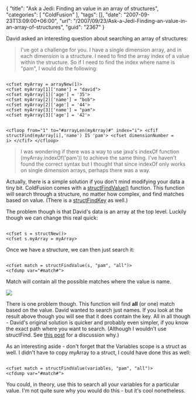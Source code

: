 {
	"title": "Ask a Jedi: Finding an value in an array of structures",
	"categories": [
		"ColdFusion"
	],
	"tags": [],
	"date": "2007-09-23T13:09:00+06:00",
	"url": "/2007/09/23/Ask-a-Jedi-Finding-an-value-in-an-array-of-structures",
	"guid": "2367"
}

David asked an interesting question about searching an array of structures:

<blockquote>
I've got a challenge for you.  I have a single dimension array, and in each dimension is a structure.  I need to find the array index of a value within the structure.  So if I need to find the index where name is "pam", I would do the following:
</blockquote>

<code>
&lt;cfset myArray = arrayNew(1)&gt;
&lt;cfset myArray[1]['name'] = "david"&gt;
&lt;cfset myArray[1]['age'] = '35'&gt;
&lt;cfset myArray[2]['name'] = "bob"&gt;
&lt;cfset myArray[2]['age'] = '44'&gt;
&lt;cfset myArray[3]['name'] = "pam"&gt;
&lt;cfset myArray[3]['age'] = '42'&gt;

&lt;cfloop from="1" to="#arrayLen(myArray)#" index="i"&gt;
  &lt;cfif structFind(myArray[i],'name') IS 'pam'&gt;
    &lt;cfset dimensionNumber = i&gt;
  &lt;/cfif&gt;
&lt;/cfloop&gt;
</code>

<blockquote>
I was wondering if there was a way to use java's indexOf
function (myArray.indexOf('pam')) to achieve the same thing.  I've haven't found the correct syntax but I thought that since indexOf only works on single dimension arrays, perhaps there was a way.
</blockquote>

Actually, there is a simple solution if you don't mind modifying your data a tiny bit. ColdFusion comes with a <a href="http://www.cfquickdocs.com/?getDoc=StructFindValue">structFindValue()</a> function. This function will search through a structure, no matter how complex, and find matches based on value. (There is a <a href="http://www.cfquickdocs.com/?getDoc=StructFindKey">structFindKey</a> as well.)

The problem though is that David's data is an array at the top level. Luckily though we can change this real quick:

<code>
&lt;cfset s = structNew()&gt;
&lt;cfset s.myArray = myArray&gt;
</code>

Once we have a structure, we can then just search it:

<code>
&lt;cfset match = structFindValue(s, "pam", "all")&gt;
&lt;cfdump var="#match#"&gt;
</code>

Match will contain all the possible matches where the value is name.

<img src="http://www.raymondcamden.com/images//Picture 12.png">

There is one problem though. This function will find <b>all</b> (or one) match based on the value. David wanted to search just names. If you look at the result above though you will see that it does contain the key. All in all though - David's original solution is quicker and probably even simpler, if you know the exact path where you want to search. (Although I wouldn't use structFind. See <a href="http://www.coldfusionjedi.com/index.cfm/2007/9/20/A-use-for-structFind">this post</a> for a discussion why.)

As an interesting aside - don't forget that the Variables scope is a struct as well. I didn't have to copy myArray to a struct, I could have done this as well:

<code>
&lt;cfset match = structFindValue(variables, "pam", "all")&gt;
&lt;cfdump var="#match#"&gt;
</code>

You could, in theory, use this to search all your variables for a particular value. I'm not quite sure why you would do this - but it's cool nonetheless.